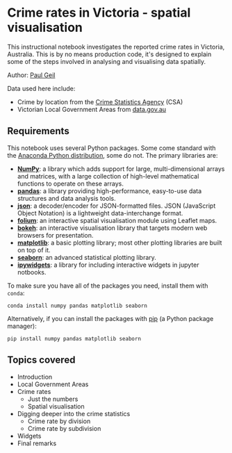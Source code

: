 # Crime rates in Victoria - spatial visualisation

This instructional notebook investigates the reported crime rates in Victoria, Australia. This is by no means production code, it's designed to explain some of the steps involved in analysing and visualising data spatially.

Author: [Paul Geil](http://www.ph.unimelb.edu.au/~geilp/index.html)

Data used here include:

- Crime by location from the [Crime Statistics Agency](https://www.crimestatistics.vic.gov.au/) (CSA)
- Victorian Local Government Areas from [data.gov.au](https://data.gov.au/dataset/vic-local-government-areas-psma-administrative-boundaries)

## Requirements

This notebook uses several Python packages. Some come standard with the [Anaconda Python distribution](http://continuum.io/downloads), some do not. The primary libraries are:

* **[NumPy](http://www.numpy.org/)**: a library which adds support for large, multi-dimensional arrays and matrices, with a large collection of high-level mathematical functions to operate on these arrays.
* **[pandas](https://pandas.pydata.org/)**: a library providing high-performance, easy-to-use data structures and data analysis tools.
* **[json](https://www.json.org/)**: a decoder/encoder for JSON-formatted files. JSON (JavaScript Object Notation) is a lightweight data-interchange format.
* **[folium](https://folium.readthedocs.io/en/latest/)**: an interactive spatial visualisation module using Leaflet maps.
* **[bokeh](https://bokeh.pydata.org/en/latest/)**: an interactive visualisation library that targets modern web browsers for presentation.
* **[matplotlib](https://matplotlib.org/)**: a basic plotting library; most other plotting libraries are built on top of it.
* **[seaborn](https://seaborn.pydata.org/)**: an advanced statistical plotting library.
* **[ipywidgets](https://ipywidgets.readthedocs.io/en/stable/index.html)**: a library for including interactive widgets in jupyter notbooks.

To make sure you have all of the packages you need, install them with `conda`:

    conda install numpy pandas matplotlib seaborn

Alternatively, if you can install the packages with [pip](https://pip.pypa.io/en/stable/installing/) (a Python package manager):

    pip install numpy pandas matplotlib seaborn

## Topics covered

- Introduction
- Local Government Areas
- Crime rates
    - Just the numbers
    - Spatial visualisation
- Digging deeper into the crime statistics
    - Crime rate by division
    - Crime rate by subdivision
- Widgets
- Final remarks